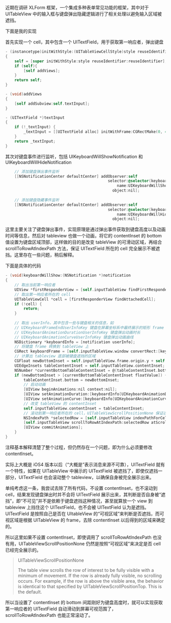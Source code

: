 近期在调研 XLForm 框架，一个集成多种表单常见功能的框架，其中对于 UITableView 中的输入框与键盘弹出隐藏逻辑进行了相关处理以避免输入区域被遮挡。

下面是我的实现

首先实现一个 cell，其中包含一个 UITextField，用于获取第一响应者，弹出键盘

```objectivec
- (instancetype)initWithStyle:(UITableViewCellStyle)style reuseIdentifier:(NSString *)reuseIdentifier
{
    self = [super initWithStyle:style reuseIdentifier:reuseIdentifier];
    if (self){
        [self addViews];
    }
    return self;
}

- (void)addViews
{
    [self addSubview:self.textInput];
}

- (UITextField *)textInput
{
    if (!_textInput) {
        _textInput = [[UITextField alloc] initWithFrame:CGRectMake(0, 44, 100, 44)];
    }
    return _textInput;
}
```

其次对键盘事件进行监听，包括 UIKeyboardWillShowNotification 和 UIKeyboardWillHideNotification

```objectivec
    // 添加键盘弹出事件监听
    [[NSNotificationCenter defaultCenter] addObserver:self
                                             selector:@selector(keyboardWillShow:)
                                                 name:UIKeyboardWillShowNotification
                                               object:nil];
    
    // 添加键盘隐藏事件监听
    [[NSNotificationCenter defaultCenter] addObserver:self
                                             selector:@selector(keyboardWillHide:)
                                                 name:UIKeyboardWillHideNotification
                                               object:nil];
```

这里主要关注了键盘弹出事件，实现原理是通过弹出事件获取到键盘高度以及动画时间等信息，然后对 tableview 也做一个动画，将它的 contentInset 的 bottom 值设置为键盘区域顶部，这样做的目的是改变 tableView 的可滑动区域，再结合 scrollToRowAtIndexPath 方法，保证 UITextField 所在的 cell 完全展示不被遮挡。这里存在一些问题，稍后解释。

下面是具体的代码

```objectivec
- (void)keyboardWillShow:(NSNotification *)notification
{
    // 取出当前第一响应者
    UIView *firstResponderView = [self.inputTableView findFirstResponder];
    // 取出第一响应者所在的 cell
    UITableViewCell *cell = [firstResponderView findAttachedCell];
    if (!cell) {
        return;
    }
    
    // 取出 userInfo，其中包含一些与键盘相关的信息，如
    // UIKeyboardFrameEndUserInfoKey 键盘在屏幕坐标系中最终展示的矩形 frame 尺寸
    // UIKeyboardAnimationDurationUserInfoKey 键盘弹出动画时长
    // UIKeyboardAnimationCurveUserInfoKey 键盘弹出动画曲线
    NSDictionary *keyboardInfo = [notification userInfo];
    // 将键盘 frame 转换到 tableView 上
    CGRect keyboardFrame = [self.inputTableView.window convertRect:[keyboardInfo[UIKeyboardFrameEndUserInfoKey] CGRectValue] toView:self.inputTableView.superview];
    // 计算出 tableview 底部被键盘遮挡的区域
    CGFloat newBottomInset = self.inputTableView.frame.origin.y + self.inputTableView.frame.size.height - keyboardFrame.origin.y;
    UIEdgeInsets tableContentInset = self.inputTableView.contentInset;
    NSNumber *currentBottomTableContentInset = @(tableContentInset.bottom);
    if (newBottomInset > [currentBottomTableContentInset floatValue]) { // 的确遮挡了 tableview
        tableContentInset.bottom = newBottomInset;
        // 启动动画
        [UIView beginAnimations:nil context:nil];
        [UIView setAnimationDuration:[keyboardInfo[UIKeyboardAnimationDurationUserInfoKey] doubleValue]];
        [UIView setAnimationCurve:[keyboardInfo[UIKeyboardAnimationCurveUserInfoKey] intValue]];
        // 改变 tableView 的 contentInset
        self.inputTableView.contentInset = tableContentInset;
        // 滚动到第一响应者所在的 cell，UITableViewScrollPositionNone 保证以最小的滚动完全展示 cell
        NSIndexPath *selectedRow = [self.inputTableView indexPathForCell:cell];
        [self.inputTableView scrollToRowAtIndexPath:selectedRow atScrollPosition:UITableViewScrollPositionNone animated:NO];
        [UIView commitAnimations];
    }
}
```

注释基本解释清楚了整个过程，但仍然存在一个问题，即为什么必须要修改 contentInset。

实际上大概是 iOS4 版本以后（“大概是”表示消息来源不可靠），UITextField 就有一个特性，如果在 UITableView 中展示的 UITextField 被遮挡了，即使仅遮挡一部分，UITextField 也会滚动整个 tableview，以确保自身被完全展示出来。

单纯考虑这一条，我尝试去除了所有代码，不设置 contentInset，也不滚动到 cell，结果发现键盘弹出时并不会将 UITextField 展示出来，其判断是否自身被“遮挡”，即“不可见”并不是依赖于键盘遮挡这种情况，甚至就算放一个 view 到 tableview 上挡住这个 UITextField，也不会被 UITextField 认为是遮挡。UITextField 是按照自己是否在 UItableView 的“可视区域”来判断是否遮挡，而可视区域是根据 UITableView 的 frame，去除 contentInset 以后得到的区域来确定的。

所以这里如果不设置 contentInset，即使调用了 scrollToRowAtIndexPath 也没有用，UITableViewScrollPositionNone 仍然是按照“可视区域”来决定是否 cell 已经完全展示的。

> UITableViewScrollPositionNone
> 
> The table view scrolls the row of interest to be fully visible with a minimum of movement. If the row is already fully visible, no scrolling occurs. For example, if the row is above the visible area, the behavior is identical to that specified by UITableViewScrollPositionTop. This is the default.

所以当设置了 contentInset 的 bottom 间距刚好为键盘高度时，就可以实现获取第一响应者的 UITextField 自动滑动到屏幕可视范围了，scrollToRowAtIndexPath 也能正常滚动了。